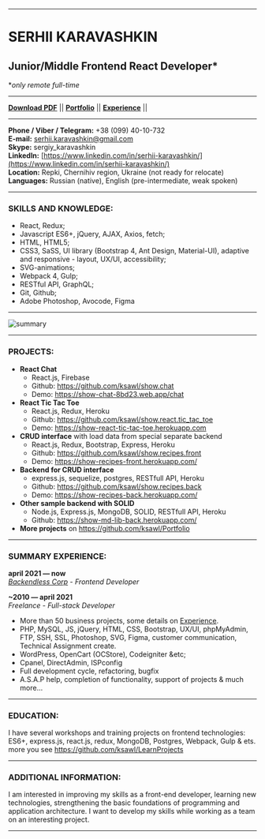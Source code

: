 ***
# SERHII KARAVASHKIN
## Junior/Middle Frontend React Developer*
**only remote full-time*
***

<!-- MENU -->
**[Download PDF](https://github.com/ksawl/ksawl/blob/master/Serhii_Karavashkin_Frontend_React_Developer.pdf)** || 
**[Portfolio](https://github.com/ksawl/Portfolio)** || 
**[Experience](https://github.com/ksawl/ksawl/blob/master/experience.md)** || 
**[]()**
***

<!-- CONTACTS -->
**Phone / Viber / Telegram:** +38 (099) 40-10-732  
**E-mail:** serhii.karavashkin@gmail.com  
**Skype:** sergiy_karavashkin  
**LinkedIn:** [https://www.linkedin.com/in/serhii-karavashkin/](https://www.linkedin.com/in/serhii-karavashkin/)  
**Location:** Repki, Chernihiv region, Ukraine (not ready for relocate)  
**Languages:** Russian (native), English (pre-intermediate, weak spoken)  
***

### SKILLS AND KNOWLEDGE:

- React, Redux;
- Javascript ES6+, jQuery, AJAX, Axios, fetch;
- HTML, HTML5;
- CSS3, SaSS, UI library (Bootstrap 4, Ant Design, Material-UI), adaptive and responsive - layout, UX/UI, accessibility;
- SVG-animations;
- Webpack 4, Gulp;
- RESTful API, GraphQL;
- Git, Github;
- Adobe Photoshop, Avocode, Figma
***

![summary](https://cr-ss-service.azurewebsites.net/api/ScreenShot?widget=summary&username=ksawl)
***

### PROJECTS:
- **React Chat** 
    - React.js, Firebase
    - Github: https://github.com/ksawl/show.chat
    - Demo: https://show-chat-8bd23.web.app/chat
- **React Tic Tac Toe** 
    - React.js, Redux, Heroku
    - Github: https://github.com/ksawl/show.react.tic_tac_toe
    - Demo: https://show-react-tic-tac-toe.herokuapp.com
- **CRUD interface** with load data from special separate backend
    - React.js, Redux, Bootstrap, Express, Heroku
    - Github: https://github.com/ksawl/show.recipes.front
    - Demo: https://show-recipes-front.herokuapp.com/
- **Backend for CRUD interface** 
    - express.js, sequelize, postgres, RESTfull API, Heroku
    - Github: https://github.com/ksawl/show.recipes.back
    - Demo: https://show-recipes-back.herokuapp.com/
- **Other sample backend with SOLID**
    - Node.js, Express.js, MongoDB, SOLID, RESTfull API, Heroku
    - Github: https://show-md-lib-back.herokuapp.com/
- **More projects** on https://github.com/ksawl/Portfolio
***

### SUMMARY EXPERIENCE:

**april 2021 — now**  
    *[Backendless Corp](https://backendless.com/) - Frontend Developer*
    
**~2010 — april 2021**  
    *Freelance - Full-stack Developer*
- More than 50 business projects, some details on [Experience](https://github.com/ksawl/ksawl/blob/master/experience.md).
- PHP, MySQL, JS, jQuery, HTML, CSS, Bootstrap, UX/UI, phpMyAdmin, FTP, SSH, SSL, Photoshop, SVG, Figma, customer communication, Тесhnical Assignment create.
- WordPress, OpenCart (OCStore), Codeigniter &etc;
- Cpanel, DirectAdmin, ISPconfig
- Full development cycle, refactoring, bugfix
- A.S.A.P help, completion of functionality, support of projects & much more...
***

### EDUCATION:

I have several workshops and training projects on frontend technologies:
ES6+, express.js, react.js, redux, MongoDB, Postgres, Webpack, Gulp & ets.
more you see https://github.com/ksawl/LearnProjects
***

### ADDITIONAL INFORMATION:

I am interested in improving my skills as a front-end developer, learning new technologies, strengthening the basic foundations of programming and application architecture.
I want to develop my skills while working as a team on an interesting project.
***